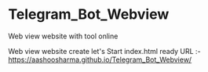 # Telegram_Bot_Webview
Web view website with tool online 

Web view website create
let's Start
index.html ready 
URL :- https://aashoosharma.github.io/Telegram_Bot_Webview/